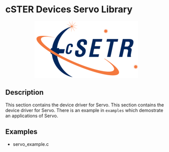 # cSTER Devices Servo Library

<div align="center">
<p>
<img src="../resources/images/cSTER_logo.png"></p>
</div>

## Description
This section contains the device driver for Servo. This section contains the device driver for Servo. There is an example in  `examples` which demostrate an applications of Servo.

## Examples
- servo_example.c

